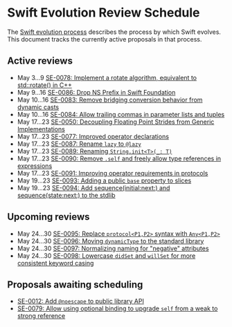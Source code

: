 # Swift Evolution Review Schedule

The [Swift evolution process][evolution-process] describes the process
by which Swift evolves. This document tracks the currently active
proposals in that process.

## Active reviews

* May 3...9 [SE-0078: Implement a rotate algorithm, equivalent to std::rotate() in C++](proposals/0078-rotate-algorithm.md)
* May 9...16 [SE-0086: Drop NS Prefix in Swift Foundation](proposals/0086-drop-foundation-ns.md)
* May 10...16 [SE-0083: Remove bridging conversion behavior from dynamic casts](proposals/0083-remove-bridging-from-dynamic-casts.md)
* May 10...16 [SE-0084: Allow trailing commas in parameter lists and tuples](proposals/0084-trailing-commas.md)
* May 17...23 [SE-0050: Decoupling Floating Point Strides from Generic Implementations](proposals/0050-floating-point-stride.md)
* May 17...23 [SE-0077: Improved operator declarations](proposals/0077-operator-precedence.md)
* May 17...23 [SE-0087: Rename `lazy` to `@lazy`](proposals/0087-lazy-attribute.md)
* May 17...23 [SE-0089: Renaming `String.init<T>(_: T)`](proposals/0089-rename-string-reflection-init.md)
* May 17...23 [SE-0090: Remove `.self` and freely allow type references in expressions](proposals/0090-remove-dot-self.md)
* May 17...23 [SE-0091: Improving operator requirements in protocols](proposals/0091-improving-operators-in-protocols.md)
* May 19...23 [SE-0093: Adding a public `base` property to slices](proposals/0093-slice-base.md)
* May 19...23 [SE-0094: Add sequence(initial:next:) and sequence(state:next:) to the stdlib](proposals/0094-sequence-function.md)

## Upcoming reviews

* May 24...30 [SE-0095: Replace `protocol<P1,P2>` syntax with `Any<P1,P2>`](proposals/0095-any-as-existential.md)
* May 24...30 [SE-0096: Moving `dynamicType` to the standard library](proposals/0096-dynamictype.md)
* May 24...30 [SE-0097: Normalizing naming for "negative" attributes](proposals/0097-negative-attributes.md)
* May 24...30 [SE-0098: Lowercase `didSet` and `willSet` for more consistent keyword casing](proposals/0098-didset-capitalization.md)


## Proposals awaiting scheduling

* [SE-0012: Add `@noescape` to public library API](proposals/0012-add-noescape-to-public-library-api.md)
* [SE-0079: Allow using optional binding to upgrade `self` from a weak to strong reference](proposals/0079-upgrade-self-from-weak-to-strong.md)

[evolution-process]: process.md  "The Swift evolution process"


